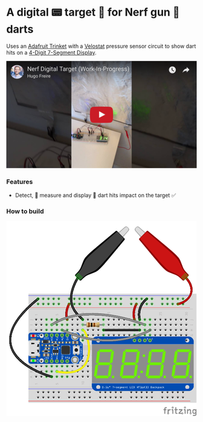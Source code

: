 # A digital :pager: target :dart: for Nerf gun :gun: darts

Uses an [Adafruit Trinket](https://www.adafruit.com/product/1501) with a [Velostat](https://en.wikipedia.org/wiki/Velostat) pressure sensor circuit to show dart hits on a [4-Digit 7-Segment Display](https://www.adafruit.com/product/880).

<p align="center">
  <a href="http://www.youtube.com/watch?v=FRkOJmAujnU"><img src="share/github/overview.png" width="620"/></a>
</p>

### Features
* Detect, :muscle: measure and display :dart: dart hits impact on the target :white_check_mark:

### How to build

<p align="center">
  <img src="share/github/breadboard.png" width="620"/>
</p>
